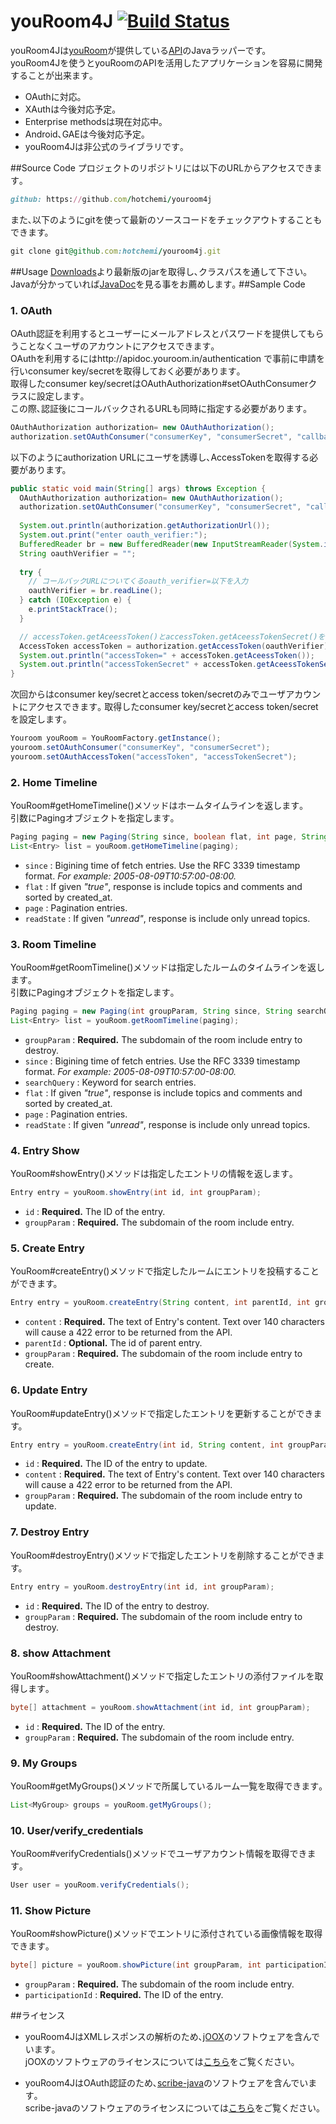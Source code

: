 youRoom4J [![Build Status](https://secure.travis-ci.org/rochefort/gem-search.png)](http://travis-ci.org/rochefort/gem-search)
=========
youRoom4Jは<a target="blank" href="https://www.youroom.in">youRoom</a>が提供している<a target="blank" href="http://apidoc.youroom.in">API</a>のJavaラッパーです。<br/>
youRoom4Jを使うとyouRoomのAPIを活用したアプリケーションを容易に開発することが出来ます｡<br/>

* OAuthに対応｡
* XAuthは今後対応予定｡
* Enterprise methodsは現在対応中｡
* Android､GAEは今後対応予定｡
* youRoom4Jは非公式のライブラリです｡

##Source Code
プロジェクトのリポジトリには以下のURLからアクセスできます｡
```ruby
github: https://github.com/hotchemi/youroom4j
```
また､以下のようにgitを使って最新のソースコードをチェックアウトすることもできます。
```ruby
git clone git@github.com:hotchemi/youroom4j.git
```
##Usage
<a target="blank" href="https://github.com/hotchemi/youroom4j/downloads">Downloads</a>より最新版のjarを取得し､クラスパスを通して下さい｡<br/>
Javaが分かっていれば<a target="blank" href="http://youroom4j.herokuapp.com">JavaDoc</a>を見る事をお薦めします｡
##Sample Code
### 1. OAuth
OAuth認証を利用するとユーザーにメールアドレスとパスワードを提供してもらうことなくユーザのアカウントにアクセスできます｡<br/>
OAuthを利用するにはhttp://apidoc.youroom.in/authentication で事前に申請を行いconsumer key/secretを取得しておく必要があります｡<br/>
取得したconsumer key/secretはOAuthAuthorization#setOAuthConsumerクラスに設定します｡<br/>
この際､認証後にコールバックされるURLも同時に指定する必要があります｡
```java
OAuthAuthorization authorization= new OAuthAuthorization();
authorization.setOAuthConsumer("consumerKey", "consumerSecret", "callbackUrl");
```
以下のようにauthorization URLにユーザを誘導し､AccessTokenを取得する必要があります。
```java
public static void main(String[] args) throws Exception {
  OAuthAuthorization authorization= new OAuthAuthorization();
  authorization.setOAuthConsumer("consumerKey", "consumerSecret", "callbackUrl");
  
  System.out.println(authorization.getAuthorizationUrl());
  System.out.print("enter oauth_verifier:");
  BufferedReader br = new BufferedReader(new InputStreamReader(System.in));
  String oauthVerifier = "";
  
  try {
    // コールバックURLについてくるoauth_verifier=以下を入力
    oauthVerifier = br.readLine();
  } catch (IOException e) {
    e.printStackTrace();
  }

  // accessToken.getAceessToken()とaccessToken.getAceessTokenSecret()を永続化
  AccessToken accessToken = authorization.getAccessToken(oauthVerifier);
  System.out.println("accessToken=" + accessToken.getAceessToken());
  System.out.println("accessTokenSecret" + accessToken.getAceessTokenSecret());
}
```
次回からはconsumer key/secretとaccess token/secretのみでユーザアカウントにアクセスできます｡
取得したconsumer key/secretとaccess token/secretを設定します｡
```java
Youroom youRoom = YouRoomFactory.getInstance();
youroom.setOAuthConsumer("consumerKey", "consumerSecret");
youroom.setOAuthAccessToken("accessToken", "accessTokenSecret");
```
### 2. Home Timeline
YouRoom#getHomeTimeline()メソッドはホームタイムラインを返します｡<br/>
引数にPagingオブジェクトを指定します｡
```java
Paging paging = new Paging(String since, boolean flat, int page, String readState);
List<Entry> list = youRoom.getHomeTimeline(paging);
```
+ `since` :
  Bigining time of fetch entries. Use the RFC 3339 timestamp format. _For example: 2005-08-09T10:57:00-08:00._
+ `flat` :
  If given _"true"_, response is include topics and comments and sorted by created_at.
+ `page` :
  Pagination entries.
+ `readState` :
  If given _"unread"_, response is include only unread topics.

### 3. Room Timeline
YouRoom#getRoomTimeline()メソッドは指定したルームのタイムラインを返します｡<br/>
引数にPagingオブジェクトを指定します｡
```java
Paging paging = new Paging(int groupParam, String since, String searchQuery, boolean flat, int page, String readState);
List<Entry> list = youRoom.getRoomTimeline(paging);
```
+ `groupParam` :
  __Required.__ The subdomain of the room include entry to destroy.
+ `since` :
  Bigining time of fetch entries. Use the RFC 3339 timestamp format. _For example: 2005-08-09T10:57:00-08:00._
+ `searchQuery` :
  Keyword for search entries.
+ `flat` :
  If given _"true"_, response is include topics and comments and sorted by created_at.
+ `page` :
  Pagination entries.
+ `readState` :
  If given _"unread"_, response is include only unread topics.

### 4. Entry Show
YouRoom#showEntry()メソッドは指定したエントリの情報を返します｡
```java
Entry entry = youRoom.showEntry(int id, int groupParam);
```
+ `id` :
  __Required.__ The ID of the entry.
+ `groupParam` :
  __Required.__ The subdomain of the room include entry.

### 5. Create Entry
YouRoom#createEntry()メソッドで指定したルームにエントリを投稿することができます。
```java
Entry entry = youRoom.createEntry(String content, int parentId, int groupParam);
```
+ `content` :
  __Required.__ The text of Entry's content. Text over 140 characters will cause a 422 error to be returned from the API.
+ `parentId` :
  __Optional.__ The id of parent entry.
+ `groupParam` :
  __Required.__ The subdomain of the room include entry to create.

### 6. Update Entry
YouRoom#updateEntry()メソッドで指定したエントリを更新することができます。
```java
Entry entry = youRoom.createEntry(int id, String content, int groupParam);
```
+ `id` :
  __Required.__ The ID of the entry to update.
+ `content` :
  __Required.__ The text of Entry's content. Text over 140 characters will cause a 422 error to be returned from the API.
+ `groupParam` :
  __Required.__ The subdomain of the room include entry to update.

### 7. Destroy Entry
YouRoom#destroyEntry()メソッドで指定したエントリを削除することができます。
```java
Entry entry = youRoom.destroyEntry(int id, int groupParam);
```
+ `id` :
  __Required.__ The ID of the entry to destroy.
+ `groupParam` :
  __Required.__ The subdomain of the room include entry to destroy.

### 8. show Attachment
YouRoom#showAttachment()メソッドで指定したエントリの添付ファイルを取得します｡
```java
byte[] attachment = youRoom.showAttachment(int id, int groupParam);
```
+ `id` :
  __Required.__ The ID of the entry.
+ `groupParam` :
  __Required.__ The subdomain of the room include entry.

### 9. My Groups
YouRoom#getMyGroups()メソッドで所属しているルーム一覧を取得できます｡
```java
List<MyGroup> groups = youRoom.getMyGroups();
```
### 10. User/verify_credentials
YouRoom#verifyCredentials()メソッドでユーザアカウント情報を取得できます｡
```java
User user = youRoom.verifyCredentials();
```    
### 11. Show Picture
YouRoom#showPicture()メソッドでエントリに添付されている画像情報を取得できます｡
```java
byte[] picture = youRoom.showPicture(int groupParam, int participationId);
```
+ `groupParam` :
  __Required.__ The subdomain of the room include entry.
+ `participationId` :
  __Required.__ The ID of the entry.

##ライセンス
* youRoom4JはXMLレスポンスの解析のため､<a target="blank" href="http://code.google.com/p/joox/">jOOX</a>のソフトウェアを含んでいます｡<br/>
jOOXのソフトウェアのライセンスについては<a target="blank" href="http://www.apache.org/licenses/">こちら</a>をご覧ください｡<br/>

* youRoom4JはOAuth認証のため､<a target="blank" href="https://github.com/fernandezpablo85/scribe-java">scribe-java</a>のソフトウェアを含んでいます｡<br/>
scribe-javaのソフトウェアのライセンスについては<a target="blank" href="https://github.com/fernandezpablo85/scribe-java/blob/master/LICENSE.txt">こちら</a>をご覧ください。